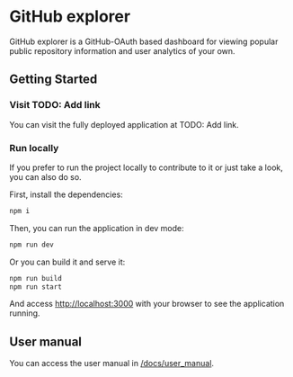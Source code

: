 # GitHub explorer

GitHub explorer is a GitHub-OAuth based dashboard for viewing popular public repository information and user analytics of your own.

## Getting Started

### Visit TODO: Add link

You can visit the fully deployed application at TODO: Add link.

### Run locally

If you prefer to run the project locally to contribute to it or just take a look, you can also do so.

First, install the dependencies:

```bash
npm i
```

Then, you can run the application in dev mode:

```bash
npm run dev
```

Or you can build it and serve it:

```bash
npm run build
npm run start
```

And access [http://localhost:3000](http://localhost:3000) with your browser to see the application running.

## User manual

You can access the user manual in [/docs/user_manual](/docs/user_manual.md).
